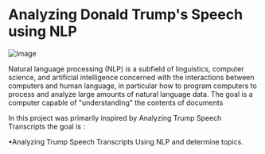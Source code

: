 #  Analyzing Donald Trump's Speech using NLP 
![image](https://user-images.githubusercontent.com/72619886/142268837-b8050598-40a2-4a2b-8df7-ec38d0097329.png)

Natural language processing (NLP) is a subfield of linguistics, computer science, and artificial intelligence concerned with the interactions between computers and human language, in particular how to program computers to process and analyze large amounts of natural language data. The goal is a computer capable of "understanding" the contents of documents 

In this project was primarily inspired by Analyzing Trump Speech Transcripts the goal is :

•Analyzing Trump Speech Transcripts Using NLP and determine topics.


